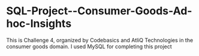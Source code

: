 # SQL-Project--Consumer-Goods-Ad-hoc-Insights
This is Challenge 4, organized by Codebasics and AtliQ Technologies in the consumer goods domain. I used MySQL for completing this project
